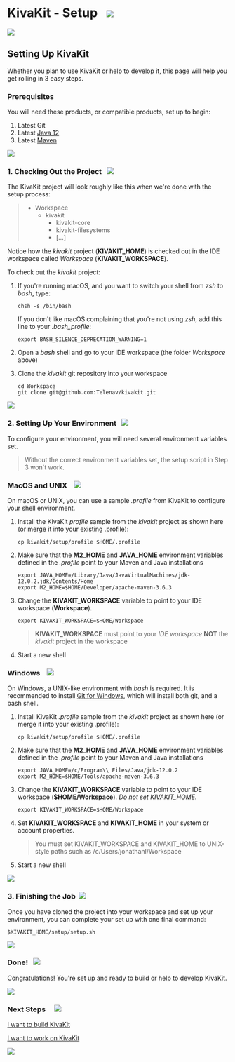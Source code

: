 # KivaKit - Setup   ![](https://www.kivakit.org/images/box-40.png)

![](https://www.kivakit.org/images/horizontal-line.png)

## Setting Up KivaKit

Whether you plan to use KivaKit or help to develop it, this page will help you get rolling in 3 easy steps.

### Prerequisites

You will need these products, or compatible products, set up to begin:

1. Latest Git
2. Latest [Java 12](https://www.oracle.com/java/technologies/javase/jdk12-archive-downloads.html)
3. Latest [Maven](https://maven.apache.org/download.cgi)

![](https://www.kivakit.org/images/horizontal-line.png)

### 1. Checking Out the Project   ![](https://www.kivakit.org/images/down-arrow-32.png)

The KivaKit project will look roughly like this when we're done with the setup process:

> * Workspace
>   * kivakit
>     * kivakit-core
>     * kivakit-filesystems
>     * [...]

Notice how the *kivakit* project (**KIVAKIT_HOME**) is checked out in the IDE workspace called
*Workspace* (**KIVAKIT_WORKSPACE**).

To check out the *kivakit* project:

1. If you're running macOS, and you want to switch your shell from *zsh* to *bash*, type:

       chsh -s /bin/bash

   If you don't like macOS complaining that you're not using *zsh*, add this line to your *.bash_profile*:

       export BASH_SILENCE_DEPRECATION_WARNING=1

2. Open a *bash* shell and go to your IDE workspace (the folder *Workspace* above)
3. Clone the *kivakit* git repository into your workspace

       cd Workspace 
       git clone git@github.com:Telenav/kivakit.git

![](https://www.kivakit.org/images/horizontal-line.png)

### 2. Setting Up Your Environment   ![](https://www.kivakit.org/images/box-40.png)

To configure your environment, you will need several environment variables set.

> Without the correct environment variables set, the setup script in Step 3 won't work.

### MacOS and UNIX    ![](https://www.kivakit.org/images/bluebook-32.png)

On macOS or UNIX, you can use a sample *.profile* from KivaKit to configure your shell environment.

1. Install the KivaKit *profile* sample from the *kivakit* project as shown here (or merge it into your existing .profile):

       cp kivakit/setup/profile $HOME/.profile

2. Make sure that the **M2_HOME** and **JAVA_HOME** environment variables defined in the *.profile* 
   point to your Maven and Java installations

       export JAVA_HOME=/Library/Java/JavaVirtualMachines/jdk-12.0.2.jdk/Contents/Home 
       export M2_HOME=$HOME/Developer/apache-maven-3.6.3

3. Change the **KIVAKIT_WORKSPACE** variable to point to your IDE workspace (**Workspace**).

       export KIVAKIT_WORKSPACE=$HOME/Workspace

   > **KIVAKIT_WORKSPACE** must point to your *IDE workspace* **NOT** the *kivakit* project in the workspace

4. Start a new shell

### Windows &nbsp;&nbsp; ![](https://www.kivakit.org/images/window-32.png)

On Windows, a UNIX-like environment with *bash* is required. It is recommended to install [Git for Windows](https://gitforwindows.org/),
which will install both git, and a bash shell.

1. Install KivaKit *.profile* sample from the *kivakit* project as shown here 
   (or merge it into your existing .profile):

       cp kivakit/setup/profile $HOME/.profile

2. Make sure that the **M2_HOME** and **JAVA_HOME** environment variables defined in the *.profile*
   point to your Maven and Java installations

       export JAVA_HOME=/c/Program\\ Files/Java/jdk-12.0.2 
       export M2_HOME=$HOME/Tools/apache-maven-3.6.3

3. Change the **KIVAKIT_WORKSPACE** variable to point to your IDE workspace (**$HOME/Workspace**).
   _Do not set KIVAKIT_HOME._

       export KIVAKIT_WORKSPACE=$HOME/Workspace

4. Set **KIVAKIT_WORKSPACE** and **KIVAKIT_HOME** in your system or account properties.

   > You must set KIVAKIT_WORKSPACE and KIVAKIT_HOME to UNIX-style paths such as /c/Users/jonathanl/Workspace

5. Start a new shell

![](https://www.kivakit.org/images/horizontal-line.png)

### 3. Finishing the Job  ![](https://www.kivakit.org/images/stars-48.png)

Once you have cloned the project into your workspace and set up your environment,
you can complete your set up with one final command:

    $KIVAKIT_HOME/setup/setup.sh

![](https://www.kivakit.org/images/horizontal-line.png)

### Done!   ![](https://www.kivakit.org/images/rocket-40.png)

Congratulations! You're set up and ready to build or help to develop KivaKit.

![](https://www.kivakit.org/images/horizontal-line.png)

### Next Steps &nbsp; &nbsp;  ![](https://www.kivakit.org/images/footprints-40.png)

[I want to build KivaKit](building.md)

[I want to work on KivaKit](../developing/index.md)


![](https://www.kivakit.org/images/horizontal-line.png)

